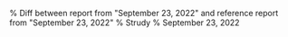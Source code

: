 % Diff between report from "September 23, 2022" and reference report from "September 23, 2022"
% Strudy
% September 23, 2022


